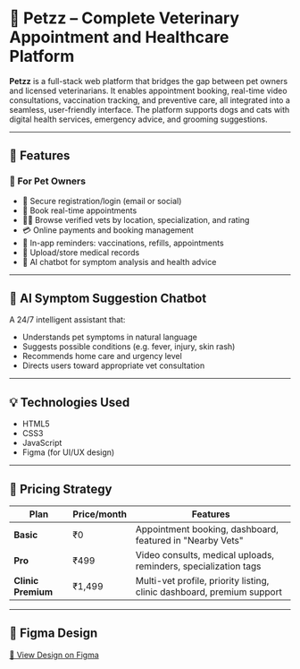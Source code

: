 # 🐾 Petzz – Complete Veterinary Appointment and Healthcare Platform

**Petzz** is a full-stack web platform that bridges the gap between pet owners and licensed veterinarians. It enables appointment booking, real-time video consultations, vaccination tracking, and preventive care, all integrated into a seamless, user-friendly interface. The platform supports dogs and cats with digital health services, emergency advice, and grooming suggestions.

---

## 📌 Features

### 🐶 For Pet Owners
- 🔐 Secure registration/login (email or social)
- 📅 Book real-time appointments
- 👨‍⚕️ Browse verified vets by location, specialization, and rating
- 💳 Online payments and booking management
- 💊 In-app reminders: vaccinations, refills, appointments
- 📂 Upload/store medical records
- 🤖 AI chatbot for symptom analysis and health advice

---

## 🧠 AI Symptom Suggestion Chatbot
A 24/7 intelligent assistant that:
- Understands pet symptoms in natural language
- Suggests possible conditions (e.g. fever, injury, skin rash)
- Recommends home care and urgency level
- Directs users toward appropriate vet consultation

---

## 💡 Technologies Used
- HTML5  
- CSS3  
- JavaScript  
- Figma (for UI/UX design)  

---
## 💸 Pricing Strategy

| Plan            | Price/month | Features |
|-----------------|-------------|----------|
| **Basic**       | ₹0          | Appointment booking, dashboard, featured in "Nearby Vets" |
| **Pro**         | ₹499        | Video consults, medical uploads, reminders, specialization tags |
| **Clinic Premium** | ₹1,499    | Multi-vet profile, priority listing, clinic dashboard, premium support |

---

## 📎 Figma Design
[🔗 View Design on Figma](https://www.figma.com/proto/GdaQ2tChTVfVYbhKNGiWv1/petzz?node-id=10-2&p=f&t=d041KtkuqkuHnLWG-0&scaling=scale-down&content-scaling=fixed&page-id=0%3A1&starting-point-node-id=10%3A2&show-proto-sidebar=1)




